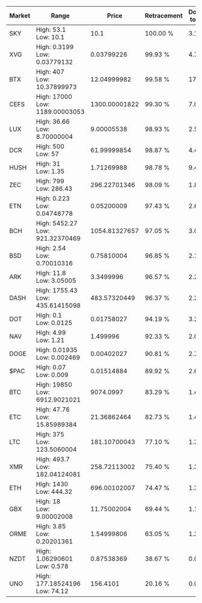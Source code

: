 | Market | Range | Price| Retracement | Doubles to 50% |
| --- | --- | --- | --- | --- |
| SKY | High: 53.1<br />Low: 10.1 | 10.1 | 100.00 % | 3.13 |
| XVG | High: 0.3199<br />Low: 0.03779132 | 0.03799226 | 99.93 % | 4.71 |
| BTX | High: 407<br />Low: 10.37899973 | 12.04999982 | 99.58 % | 17.32 |
| CEFS | High: 17000<br />Low: 1189.00003053 | 1300.00001822 | 99.30 % | 7.00 |
| LUX | High: 36.66<br />Low: 8.70000004 | 9.00005538 | 98.93 % | 2.52 |
| DCR | High: 500<br />Low: 57 | 61.99999854 | 98.87 % | 4.49 |
| HUSH | High: 31<br />Low: 1.35 | 1.71269988 | 98.78 % | 9.44 |
| ZEC | High: 799<br />Low: 286.43 | 296.22701346 | 98.09 % | 1.83 |
| ETN | High: 0.223<br />Low: 0.04748778 | 0.05200009 | 97.43 % | 2.60 |
| BCH | High: 5452.27<br />Low: 921.32370469 | 1054.81327657 | 97.05 % | 3.02 |
| BSD | High: 2.54<br />Low: 0.70010316 | 0.75810004 | 96.85 % | 2.14 |
| ARK | High: 11.8<br />Low: 3.05005 | 3.3499996 | 96.57 % | 2.22 |
| DASH | High: 1755.43<br />Low: 435.61415098 | 483.57320449 | 96.37 % | 2.27 |
| DOT | High: 0.1<br />Low: 0.0125 | 0.01758027 | 94.19 % | 3.20 |
| NAV | High: 4.99<br />Low: 1.21 | 1.499996 | 92.33 % | 2.07 |
| DOGE | High: 0.01935<br />Low: 0.002469 | 0.00402027 | 90.81 % | 2.71 |
| $PAC | High: 0.07<br />Low: 0.009 | 0.01514884 | 89.92 % | 2.61 |
| BTC | High: 19850<br />Low: 6912.9021021 | 9074.0997 | 83.29 % | 1.47 |
| ETC | High: 47.76<br />Low: 15.85989384 | 21.36862464 | 82.73 % | 1.49 |
| LTC | High: 375<br />Low: 123.5060004 | 181.10700043 | 77.10 % | 1.38 |
| XMR | High: 493.7<br />Low: 182.04124081 | 258.72113002 | 75.40 % | 1.31 |
| ETH | High: 1430<br />Low: 444.32 | 696.00102007 | 74.47 % | 1.35 |
| GBX | High: 18<br />Low: 9.00002008 | 11.75002004 | 69.44 % | 1.15 |
| ORME | High: 3.85<br />Low: 0.20201361 | 1.54999806 | 63.05 % | 1.31 |
| NZDT | High: 1.06290601<br />Low: 0.578 | 0.87538369 | 38.67 % | 0.00 |
| UNO | High: 177.18524196<br />Low: 74.12 | 156.4101 | 20.16 % | 0.00 |
